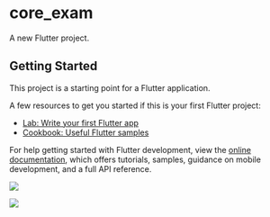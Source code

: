 # core_exam

A new Flutter project.

## Getting Started

This project is a starting point for a Flutter application.

A few resources to get you started if this is your first Flutter project:

- [Lab: Write your first Flutter app](https://docs.flutter.dev/get-started/codelab)
- [Cookbook: Useful Flutter samples](https://docs.flutter.dev/cookbook)

For help getting started with Flutter development, view the
[online documentation](https://docs.flutter.dev/), which offers tutorials,
samples, guidance on mobile development, and a full API reference.
<p>
  <img src="https://user-images.githubusercontent.com/116251590/221588231-66d03f79-a129-4977-a2a2-7e772ad7987c.PNG"
  </p>
  <p>
 <img src="https://user-images.githubusercontent.com/116251590/221588389-9916cafc-f215-4179-8e95-da219c5e9db2.PNG"
</p>
